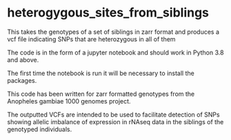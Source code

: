 # heterogygous_sites_from_siblings
This takes the genotypes of a set of siblings in zarr format and produces a vcf file indicating SNPs that are heterozygous in all of them

The code is in the form of a jupyter notebook and should work in Python 3.8 and above.

The first time the notebook is run it will be necessary to install the packages.

This code has been written for zarr formatted genotypes from the Anopheles gambiae 1000 genomes project.

The outputted VCFs are intended to be used to facilitate detection of SNPs showing allelic imbalance of expression in rNAseq data in the siblings of the genotyped individuals. 

